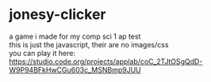 # jonesy-clicker
a game i made for my comp sci 1 ap test  
this is just the javascript, their are no images/css  
you can play it here: https://studio.code.org/projects/applab/coC_2TJtOSgQdD-W9P94BFkHwCGu603c_MSNBmp9JUU 
